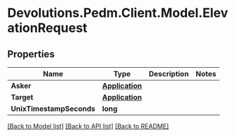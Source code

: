 # Devolutions.Pedm.Client.Model.ElevationRequest

## Properties

Name | Type | Description | Notes
------------ | ------------- | ------------- | -------------
**Asker** | [**Application**](Application.md) |  | 
**Target** | [**Application**](Application.md) |  | 
**UnixTimestampSeconds** | **long** |  | 

[[Back to Model list]](../README.md#documentation-for-models) [[Back to API list]](../README.md#documentation-for-api-endpoints) [[Back to README]](../README.md)

